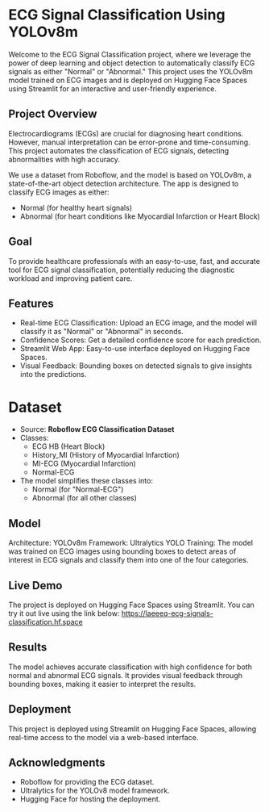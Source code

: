 # ECG Signal Classification Using YOLOv8m

Welcome to the ECG Signal Classification project, where we leverage the power of deep learning and object detection to automatically classify ECG signals as either "Normal" or "Abnormal." This project uses the YOLOv8m model trained on ECG images and is deployed on Hugging Face Spaces using Streamlit for an interactive and user-friendly experience.

## Project Overview

Electrocardiograms (ECGs) are crucial for diagnosing heart conditions. However, manual interpretation can be error-prone and time-consuming. This project automates the classification of ECG signals, detecting abnormalities with high accuracy.

We use a dataset from Roboflow, and the model is based on YOLOv8m, a state-of-the-art object detection architecture. The app is designed to classify ECG images as either:

- Normal (for healthy heart signals)
- Abnormal (for heart conditions like Myocardial Infarction or Heart Block)

## Goal
To provide healthcare professionals with an easy-to-use, fast, and accurate tool for ECG signal classification, potentially reducing the diagnostic workload and improving patient care.

## Features
- Real-time ECG Classification: Upload an ECG image, and the model will classify it as "Normal" or "Abnormal" in seconds.
- Confidence Scores: Get a detailed confidence score for each prediction.
- Streamlit Web App: Easy-to-use interface deployed on Hugging Face Spaces.
- Visual Feedback: Bounding boxes on detected signals to give insights into the predictions.

# Dataset
-  Source: **Roboflow ECG Classification Dataset**
- Classes:
    - ECG HB (Heart Block)
    - History_MI (History of Myocardial Infarction)
    - MI-ECG (Myocardial Infarction)
    - Normal-ECG
- The model simplifies these classes into:
    - Normal (for "Normal-ECG")
    - Abnormal (for all other classes)

## Model
Architecture: YOLOv8m
Framework: Ultralytics YOLO
Training: The model was trained on ECG images using bounding boxes to detect areas of interest in ECG signals and classify them into one of the four categories.

## Live Demo
The project is deployed on Hugging Face Spaces using Streamlit. You can try it out live using the link below:
https://laeeeq-ecg-signals-classification.hf.space

## Results
The model achieves accurate classification with high confidence for both normal and abnormal ECG signals. It provides visual feedback through bounding boxes, making it easier to interpret the results.

## Deployment

This project is deployed using Streamlit on Hugging Face Spaces, allowing real-time access to the model via a web-based interface.

## Acknowledgments

- Roboflow for providing the ECG dataset.
- Ultralytics for the YOLOv8 model framework.
- Hugging Face for hosting the deployment.

